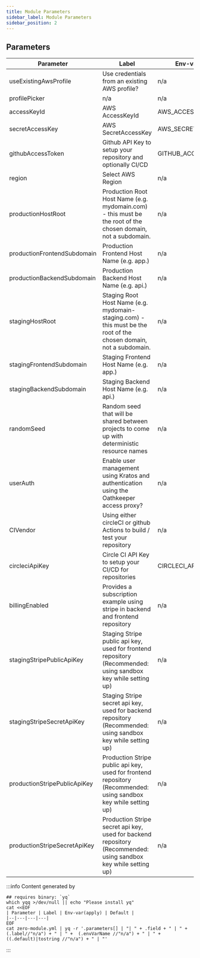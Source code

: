 ```yaml
---
title: Module Parameters
sidebar_label: Module Parameters
sidebar_position: 2
---
```


## Parameters

| Parameter | Label | Env-var(apply) | Default |
|--|---|---|---|
| useExistingAwsProfile | Use credentials from an existing AWS profile? | n/a | null |
| profilePicker | n/a | n/a | null |
| accessKeyId | AWS AccessKeyId | AWS_ACCESS_KEY_ID | null |
| secretAccessKey | AWS SecretAccessKey | AWS_SECRET_ACCESS_KEY | null |
| githubAccessToken | Github API Key to setup your repository and optionally CI/CD | GITHUB_ACCESS_TOKEN | null |
| region | Select AWS Region | n/a | null |
| productionHostRoot | Production Root Host Name (e.g. mydomain.com) - this must be the root of the chosen domain, not a subdomain. | n/a | null |
| productionFrontendSubdomain | Production Frontend Host Name (e.g. app.) | n/a | app. |
| productionBackendSubdomain | Production Backend Host Name (e.g. api.) | n/a | api. |
| stagingHostRoot | Staging Root Host Name (e.g. mydomain-staging.com) - this must be the root of the chosen domain, not a subdomain. | n/a | null |
| stagingFrontendSubdomain | Staging Frontend Host Name (e.g. app.) | n/a | app. |
| stagingBackendSubdomain | Staging Backend Host Name (e.g. api.) | n/a | api. |
| randomSeed | Random seed that will be shared between projects to come up with deterministic resource names | n/a | null |
| userAuth | Enable user management using Kratos and authentication using the Oathkeeper access proxy? | n/a | true |
| CIVendor | Using either circleCI or github Actions to build / test your repository | n/a | circleci |
| circleciApiKey | Circle CI API Key to setup your CI/CD for repositories | CIRCLECI_API_KEY | null |
| billingEnabled | Provides a subscription example using stripe in backend and frontend repository | n/a | null |
| stagingStripePublicApiKey | Staging Stripe public api key, used for frontend repository (Recommended: using sandbox key while setting up) | n/a | null |
| stagingStripeSecretApiKey | Staging Stripe secret api key, used for backend repository (Recommended: using sandbox key while setting up) | n/a | null |
| productionStripePublicApiKey | Production Stripe public api key, used for frontend repository (Recommended: using sandbox key while setting up) | n/a | null |
| productionStripeSecretApiKey | Production Stripe secret api key, used for backend repository (Recommended: using sandbox key while setting up) | n/a | null |

:::info
Content generated by
```shell
## requires binary: `yq`
which yqq >/dev/null || echo "Please install yq"
cat <<EOF
| Parameter | Label | Env-var(apply) | Default |
|--|---|---|---|
EOF
cat zero-module.yml | yq -r '.parameters[] | "| " + .field + " | " + (.label//"n/a") + " | " +  (.envVarName //"n/a") + " | " +  ((.default)|tostring //"n/a") + " | "'
```
:::